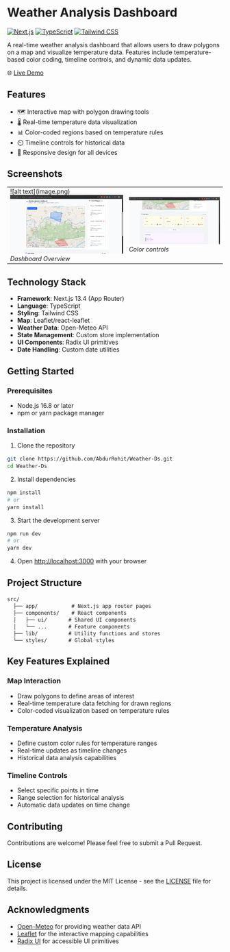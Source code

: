 # Weather Analysis Dashboard

[![Next.js](https://img.shields.io/badge/Next.js-13.4-blueviolet.svg)](https://nextjs.org/)
[![TypeScript](https://img.shields.io/badge/TypeScript-5.0-blue.svg)](https://www.typescriptlang.org/)
[![Tailwind CSS](https://img.shields.io/badge/Tailwind-3.3-38B2AC.svg)](https://tailwindcss.com/)

A real-time weather analysis dashboard that allows users to draw polygons on a map and visualize temperature data. Features include temperature-based color coding, timeline controls, and dynamic data updates.

🌐 [Live Demo](https://mwv-dashboard.vercel.app/)

## Features

- 🗺️ Interactive map with polygon drawing tools
- 🌡️ Real-time temperature data visualization
- 📊 Color-coded regions based on temperature rules
- ⏲️ Timeline controls for historical data
- 📱 Responsive design for all devices

## Screenshots

<table>
  <tr>
    <td>
    ![alt text](image.png)
      <img src="./assets/image.png" alt="Dashboard Overview" width="100%"/>
      <em>Dashboard Overview</em>
    </td>
    <td>
      <img src="./assets/201.png" alt="Weather Analysis" width="100%"/>
      <em>Color controls</em>
    </td>
  </tr>
</table>

## Technology Stack

- **Framework**: Next.js 13.4 (App Router)
- **Language**: TypeScript
- **Styling**: Tailwind CSS
- **Map**: Leaflet/react-leaflet
- **Weather Data**: Open-Meteo API
- **State Management**: Custom store implementation
- **UI Components**: Radix UI primitives
- **Date Handling**: Custom date utilities

## Getting Started

### Prerequisites

- Node.js 16.8 or later
- npm or yarn package manager

### Installation

1. Clone the repository
```bash
git clone https://github.com/AbdurRohit/Weather-Ds.git
cd Weather-Ds
```

2. Install dependencies
```bash
npm install
# or
yarn install
```

3. Start the development server
```bash
npm run dev
# or
yarn dev
```

4. Open [http://localhost:3000](http://localhost:3000) with your browser

## Project Structure

```
src/
  ├── app/           # Next.js app router pages
  ├── components/    # React components
  │   ├── ui/       # Shared UI components
  │   └── ...       # Feature components
  ├── lib/          # Utility functions and stores
  └── styles/       # Global styles
```

## Key Features Explained

### Map Interaction
- Draw polygons to define areas of interest
- Real-time temperature data fetching for drawn regions
- Color-coded visualization based on temperature rules

### Temperature Analysis
- Define custom color rules for temperature ranges
- Real-time updates as timeline changes
- Historical data analysis capabilities

### Timeline Controls
- Select specific points in time
- Range selection for historical analysis
- Automatic data updates on time change

## Contributing

Contributions are welcome! Please feel free to submit a Pull Request.

## License

This project is licensed under the MIT License - see the [LICENSE](LICENSE) file for details.

## Acknowledgments

- [Open-Meteo](https://open-meteo.com/) for providing weather data API
- [Leaflet](https://leafletjs.com/) for the interactive mapping capabilities
- [Radix UI](https://www.radix-ui.com/) for accessible UI primitives
